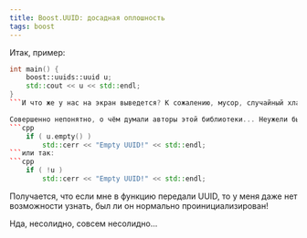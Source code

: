 ```yaml
---
title: Boost.UUID: досадная оплошность
tags: boost
---
```


Итак, пример:
```cpp
int main() {
    boost::uuids::uuid u;
    std::cout << u << std::endl;
}
```И что же у нас на экран выведется? К сожалению, мусор, случайный хлам.

Совершенно непонятно, о чём думали авторы этой библиотеки... Неужели было сложно сделать так:
```cpp
    if ( u.empty() )
        std::cerr << "Empty UUID!" << std::endl;
```или так:
```cpp
    if ( !u )
        std::cerr << "Empty UUID!" << std::endl;
```
Получается, что если мне в функцию передали UUID, то у меня даже нет возможности узнать, был ли он нормально проинициализирован!

Нда, несолидно, совсем несолидно...
